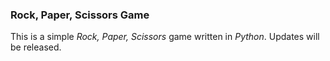 ### Rock, Paper, Scissors Game
This is a simple *Rock, Paper, Scissors* game written in *Python*. Updates will be released. 
